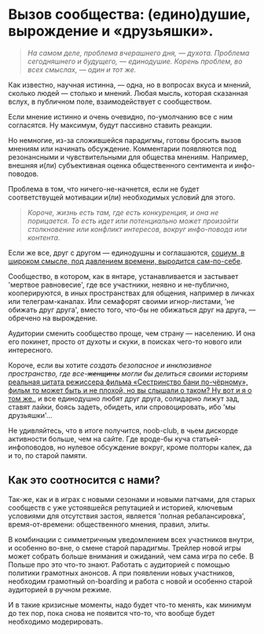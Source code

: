 # Вызов сообщества: (едино)душие, вырождение и «друзьяшки».

> *На самом деле, проблема вчерашнего дня, — духота.
Проблема сегодняшнего и будущего, — единодушие.
Корень проблем, во всех смыслах, — один и тот же.*

Как известно, научная истинна, — одна, но в вопросах вкуса и мнений, сколько людей — столько и мнений. Любая мысль, которая сказанная вслух, в публичном поле, взаимодействует с сообществом.

Если мнение истинно и очень очевидно, по-умолчанию все с ним согласятся. Ну максимум, будут пассивно ставить реакции.

Но немногие, из-за сложившейся парадигмы, готовы бросить вызов мнениям или начинать обсуждение. Комментарии появляются под резонансными и чувствительными для общества мнениям. Например, внешняя и(ли) субъективная оценка общественного сентимента и инфо-поводов.

Проблема в том, что ничего-не-начнется, если не будет соответствущей мотивации и(ли) необходимых условий для этого. 

> *Короче, жизнь есть там, где есть конкуренция, и она не порицается. То есть идет или потенциально может произойти столкновение или конфликт интересов, вокруг инфо-повода или контента.*

Если же все, друг с другом — единодушны и соглашаются, [социум, в широком смысле, под давлением времени, выродится сам-по-себе](https://www.youtube.com/watch?v=AB0yZBVoSN4).

Сообщество, в котором, как в янтаре, устанавливается и застывает 'мертвое равновесие', где все участники, неявно и не-публично, кооперируются, в иных пространствах для общения, например в личках или телеграм-каналах. Или семафорят своими игнор-листами, 'не обижать друг друга', вместо того, что-бы не обижаться друг на друга, — обречено на вырождение.

Аудитории сменить сообщество проще, чем страну — населению.
И она его покинет, просто от духоты и скуки, в поисках чего-то нового или интересного.

Короче, если вы хотите *создать безопасное и инклюзивное пространство, где все-~~женщины~~ могли бы делиться своими историям* [реальная цитата режиссера фильма «Сестринство бани по-чёрному», фильм то может быть и не плохой, но вы слышали о таком? Ну вот и я о том же.](https://ru.wikipedia.org/wiki/Сестринство_бани_по-чёрному), и все единодушно любят друг друга, солидарно лижут зад, ставят лайки, боясь задеть, обидеть, или спровоцировать, ибо 'мы друзьяшки'...

Не удивляйтесь, что в итоге получится, noob-club, в чьем дискорде активности больше, чем на сайте. Где вроде-бы куча статьей-инфоповодов, но нулевое обсуждение вокруг, кроме полторы калек, да и то, по старой памяти.

## Как это соотносится с нами?

Так-же, как и в играх с новыми сезонами и новыми патчами, для старых сообществ с уже устоявшейся репутацией и историей, ключевым условиями для отсутствия застоя, является 'полная ребалансировка', время-от-времени: общественного мнения, правил, элиты. 

В комбинации с симметричным уведомлением всех участников внутри, и особенно во-вне, о смене старой парадигмы. Трейлер новой игры может собрать больше внимания и ожиданий, чем сама игра по себе. В Польше про это что-то знают. Работать с аудиторией с помощью политики грамотных анонсов. А при появлении новых участников, необходим грамотный on-boarding и работа с новой и особенно старой аудиторией в ручном режиме.

И в такие кризисные моменты, надо будет что-то менять, как минимум до тех пор, пока снова не появится что-то, что вообще будет необходимо модерировать.


